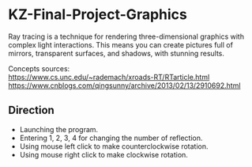 # KZ-Final-Project-Graphics
Ray tracing is a technique for rendering three-dimensional graphics with complex light interactions. 
This means you can create pictures full of mirrors, transparent surfaces, and shadows, with stunning results.

Concepts sources: <br>
https://www.cs.unc.edu/~rademach/xroads-RT/RTarticle.html <br>
https://www.cnblogs.com/qingsunny/archive/2013/02/13/2910692.html

## Direction
* Launching the program.
* Entering 1, 2, 3, 4 for changing the number of reflection.
* Using mouse left click to make counterclockwise rotation.
* Using mouse right click to make clockwise rotation.
